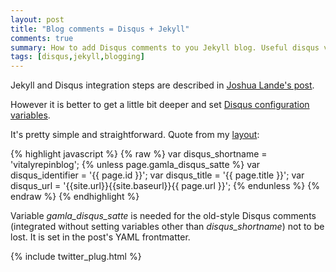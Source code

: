 ```yaml
---
layout: post
title: "Blog comments = Disqus + Jekyll"
comments: true
summary: How to add Disqus comments to you Jekyll blog. Useful disqus variables.
tags: [disqus,jekyll,blogging]
---
```



Jekyll and Disqus integration steps are described in [Joshua Lande's post](http://joshualande.com/jekyll-github-pages-poole/).


However it is better to get a little bit deeper and set [Disqus configuration variables](https://help.disqus.com/customer/portal/articles/472098-javascript-configuration-variables).

It's pretty simple and straightforward.  Quote from my [layout](https://github.com/vitalyrepin/vrepinblog/blob/master/_layouts/default.html):

{% highlight javascript %}
{% raw %}
var disqus_shortname = 'vitalyrepinblog';
{% unless page.gamla_disqus_satte %}
    var disqus_identifier = '{{ page.id }}';
    var disqus_title = '{{ page.title }}';
    var disqus_url = '{{site.url}}{{site.baseurl}}{{ page.url }}';
{% endunless %}
{% endraw %}
{% endhighlight %}

Variable *gamla_disqus_satte* is needed for the old-style Disqus comments (integrated without setting variables other than *disqus_shortname*) not to be lost. It is set in the post's YAML frontmatter.

{% include twitter_plug.html %}
